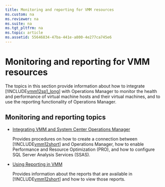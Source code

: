 ```yaml
---
title: Monitoring and reporting for VMM resources
ms.custom: na
ms.reviewer: na
ms.suite: na
ms.tgt_pltfrm: na
ms.topic: article
ms.assetid: 55646834-47ba-441e-a800-4e277ca745e6
---
```

# Monitoring and reporting for VMM resources
The topics in this section provide information about how to integrate [!INCLUDE[vmm12sp1_long](../../includes/vmm12sp1_long_md.md)] with Operations Manager to monitor the health and performance of virtual machine hosts and their virtual machines, and to use the reporting functionality of Operations Manager.

## Monitoring and reporting topics

-   [Integrating VMM and System Center Operations Manager](Integrating-VMM-and-System-Center-Operations-Manager.md)

    Provides procedures on how to create a connection between [!INCLUDE[vmm12short](../../includes/vmm12short_md.md)] and Operations Manager, how to enable Performance and Resource Optimization \(PRO\), and how to configure SQL Server Analysis Services \(SSAS\).

-   [Using Reporting in VMM](Using-Reporting-in-VMM.md)

    Provides information about the reports that are available in [!INCLUDE[vmm12short](../../includes/vmm12short_md.md)] and how to view those reports.


